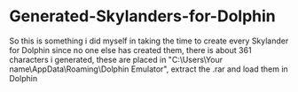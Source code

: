 # Generated-Skylanders-for-Dolphin
So this is something i did myself in taking the time to create every Skylander for Dolphin since no one else has created them, there is about 361 characters i generated, these are placed in "C:\Users\Your name\AppData\Roaming\Dolphin Emulator", extract the .rar and load them in Dolphin
